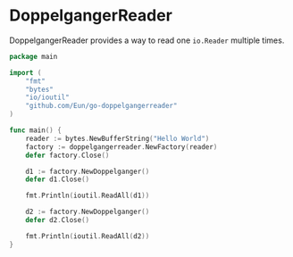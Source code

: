 # DoppelgangerReader



DoppelgangerReader provides a way to read one `io.Reader` multiple times.


```go
package main

import (
	"fmt"
	"bytes"
	"io/ioutil"
	"github.com/Eun/go-doppelgangerreader"
)

func main() {
	reader := bytes.NewBufferString("Hello World")
	factory := doppelgangerreader.NewFactory(reader)
	defer factory.Close()

	d1 := factory.NewDoppelganger()
	defer d1.Close()

	fmt.Println(ioutil.ReadAll(d1))

	d2 := factory.NewDoppelganger()
	defer d2.Close()

	fmt.Println(ioutil.ReadAll(d2))
}
```